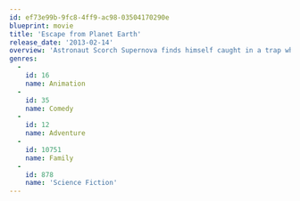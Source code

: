 ```yaml
---
id: ef73e99b-9fc8-4ff9-ac98-03504170290e
blueprint: movie
title: 'Escape from Planet Earth'
release_date: '2013-02-14'
overview: 'Astronaut Scorch Supernova finds himself caught in a trap when he responds to an SOS from a notoriously dangerous alien planet.'
genres:
  -
    id: 16
    name: Animation
  -
    id: 35
    name: Comedy
  -
    id: 12
    name: Adventure
  -
    id: 10751
    name: Family
  -
    id: 878
    name: 'Science Fiction'
---
```


